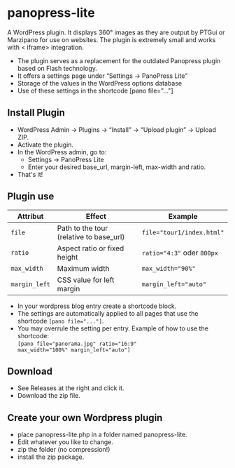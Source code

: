 # panopress-lite
A WordPress plugin. It displays 360° images as they are output by PTGui or Marzipano for use on websites. The plugin is extremely small and works with < iframe> integration.

* The plugin serves as a replacement for the outdated Panopress plugin based on Flash technology.
* It offers a settings page under “Settings → PanoPress Lite”
* Storage of the values in the WordPress options database
* Use of these settings in the shortcode [pano file="..."]

## Install Plugin
* WordPress Admin → Plugins → “Install” → “Upload plugin” → Upload ZIP.
* Activate the plugin.
* In the WordPress admin, go to:
    * Settings → PanoPress Lite
    * Enter your desired base_url, margin-left, max-width and ratio.
* That's it!

## Plugin use
<table class="has-fixed-layout"><thead><tr><th>Attribut</th><th>Effect</th><th>Example</th></tr></thead><tbody><tr><td><code>file</code></td><td>Path to the tour (relative to base_url)</td><td><code>file="tour1/index.html"</code></td></tr><tr><td><code>ratio</code></td><td>Aspect ratio or fixed height</td><td><code>ratio="4:3"</code> oder <code>800px</code></td></tr><tr><td><code>max_width</code></td><td>Maximum width</td><td><code>max_width="90%"</code></td></tr><tr><td><code>margin_left</code></td><td>	CSS value for left margin</td><td><code>margin_left="auto"</code></td></tr></tbody></table>

* In your wordpress blog entry create a shortcode block.
* The settings are automatically applied to all pages that use the shortcode <code>[pano file="..."]</code>.
* You may overrule the setting per entry. Example of how to use the shortcode: <br>
<code>[pano file="panorama.jpg" ratio="16:9" max_width="100%" margin_left="auto"]</code>

## Download
* See Releases at the right and click it. 
* Download the zip file.

## Create your own Wordpress plugin
* place panopress-lite.php in a folder named panopress-lite. 
* Edit whatever you like to change.
* zip the folder (no compression!)
* install the zip package.
